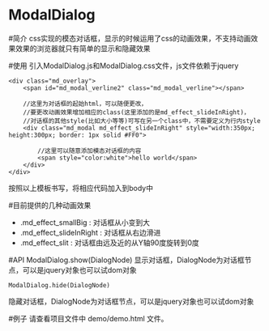 ModalDialog
===========

#简介
css实现的模态对话框，显示的时候运用了css的动画效果，不支持动画效果效果的浏览器就只有简单的显示和隐藏效果

#使用
引入ModalDialog.js和ModalDialog.css文件，js文件依赖于jquery

	<div class="md_overlay">
		<span id="md_modal_verline2" class="md_modal_verline"></span>

		//这里为对话框的起始html，可以随便更改，
		//要更改动画效果增加相应的class(这里添加的是md_effect_slideInRight)，
		//对话框的其他style(比如大小等等)可写在另一个class中，不需要定义为行内style
		<div class="md_modal md_effect_slideInRight" style="width:350px; height:300px; border: 1px solid #FF0">

			//这里可以随意添加模态对话框的内容
			<span style="color:white">hello world</span>
		</div>
	</div>

按照以上模板书写，将相应代码加入到body中

#目前提供的几种动画效果
* .md\_effect\_smallBig      : 对话框从小变到大
* .md\_effect\_slideInRight  : 对话框从右边滑进
* .md\_effect\_slit          : 对话框由远及近的从Y轴90度旋转到0度

#API
	ModalDialog.show(DialogNode)
显示对话框，DialogNode为对话框节点，可以是jquery对象也可以试dom对象

	ModalDialog.hide(DialogNode)
隐藏对话框，DialogNode为对话框节点，可以是jquery对象也可以试dom对象

#例子
请查看项目文件中 demo/demo.html 文件。
